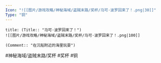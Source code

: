 ```yaml
---
Icon: "![[图片/游戏攻略/神秘海域/盗贼末路/奖杯/马可·波罗回来了！.png|30]]"
Type: "铜"
---
```

```ad-common-bronze-trophy
title: (Title:: "马可·波罗回来了！")
![[图片/游戏攻略/神秘海域/盗贼末路/奖杯/马可·波罗回来了！.png|100]]

(Comment:: "在沉船附近的海里玩耍")
```

#神秘海域/盗贼末路/奖杯 #奖杯 #铜

